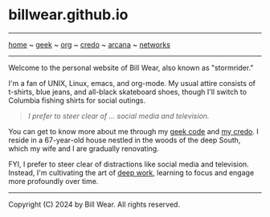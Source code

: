 # billwear.github.io 

-----
[home](README.md) ~ [geek](geekcode.md) ~ [org](orgmode.md) ~ [credo](credo.md) ~ [arcana](arcana.md) ~ [networks](networking.md)

-----

Welcome to the personal website of Bill Wear, also known as "stormrider."

I'm a fan of UNIX, Linux, emacs, and org-mode. My usual attire consists of t-shirts, blue jeans, and all-black skateboard shoes, though I'll switch to Columbia fishing shirts for social outings.

> *I prefer to steer clear of ... social media and television.*

You can get to know more about me through my [geek code](https://billwear.github.io/geekcode.html) and [my credo](https://billwear.github.io/credo.html). I reside in a 67-year-old house nestled in the woods of the deep South, which my wife and I are gradually renovating.

FYI, I prefer to steer clear of distractions like social media and television. Instead, I'm cultivating the art of [deep work](https://calnewport.com/deep-work-rules-for-focused-success-in-a-distracted-world/), learning to focus and engage more profoundly over time.

-----

Copyright (C) 2024 by Bill Wear. All rights reserved.